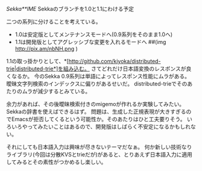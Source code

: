 *Sekka**IME* Sekkaのブランチを1.0と1.1にわける予定

二つの系列に分けることを考えている。
- 1.0は安定版としてメンテナンスモードへ(0.9系列をそのまま1.0へ)
- 1.1は開発版としてアグレッシブな変更を入れるモードへ
 ##(img http://pix.am/nbNH.png )

1.1の取っ掛かりとして、*[http://github.com/kiyoka/distributed-trie|distributed-trie*]を組み込む。
さてどれだけ日本語変換のレスポンスが良くなるか。
今のSekka 0.9系列は単語によってレスポンス性能にムラがある。
曖昧文字列検索のインデックスに偏りがあるせいだ。
distributed-trieでそのあたりのムラが減少するとみている。

余力があれば、その後曖昧検索付きのmigemoが作れるか実験してみたい。Sekkaの辞書を使えばできるはず。
問題は、生成した正規表現が大きすぎるのでEmacsが拒否してくるという可能性か。そのあたりはひと工夫要りそう。
いろいろやってみたいことはあるので、開発版はしばらく不安定になるかもしれない。

それにしても日本語入力は興味が尽きないテーマだなぁ。
何か新しい技術なりライブラリ(今回は分散KVSとtrieだが)があると、とりあえず日本語入力に適用してみるとその素性がつかめるし楽しい。

